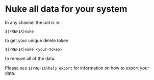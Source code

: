 # Nuke all data for your system

In any channel the bot is in:

```
${PREFIX}nuke
```

to get your unique delete token

```
${PREFIX}nuke <your-token>
```

to remove all of the data.

Please see `${PREFIX}help export` for information on how to export your data.
